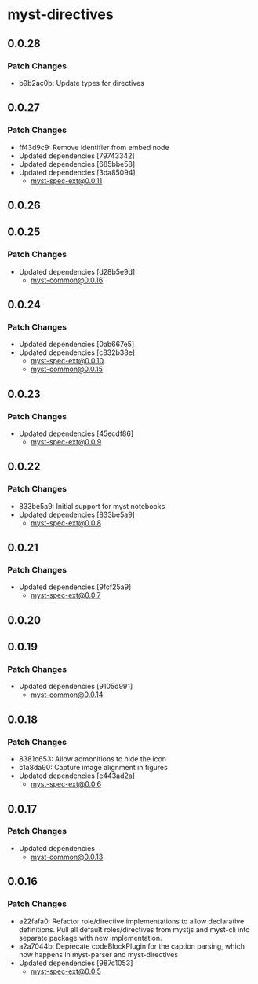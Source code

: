 # myst-directives

## 0.0.28

### Patch Changes

- b9b2ac0b: Update types for directives

## 0.0.27

### Patch Changes

- ff43d9c9: Remove identifier from embed node
- Updated dependencies [79743342]
- Updated dependencies [685bbe58]
- Updated dependencies [3da85094]
  - myst-spec-ext@0.0.11

## 0.0.26

## 0.0.25

### Patch Changes

- Updated dependencies [d28b5e9d]
  - myst-common@0.0.16

## 0.0.24

### Patch Changes

- Updated dependencies [0ab667e5]
- Updated dependencies [c832b38e]
  - myst-spec-ext@0.0.10
  - myst-common@0.0.15

## 0.0.23

### Patch Changes

- Updated dependencies [45ecdf86]
  - myst-spec-ext@0.0.9

## 0.0.22

### Patch Changes

- 833be5a9: Initial support for myst notebooks
- Updated dependencies [833be5a9]
  - myst-spec-ext@0.0.8

## 0.0.21

### Patch Changes

- Updated dependencies [9fcf25a9]
  - myst-spec-ext@0.0.7

## 0.0.20

## 0.0.19

### Patch Changes

- Updated dependencies [9105d991]
  - myst-common@0.0.14

## 0.0.18

### Patch Changes

- 8381c653: Allow admonitions to hide the icon
- c1a8da90: Capture image alignment in figures
- Updated dependencies [e443ad2a]
  - myst-spec-ext@0.0.6

## 0.0.17

### Patch Changes

- Updated dependencies
  - myst-common@0.0.13

## 0.0.16

### Patch Changes

- a22fafa0: Refactor role/directive implementations to allow declarative definitions. Pull all default roles/directives from mystjs and myst-cli into separate package with new implementation.
- a2a7044b: Deprecate codeBlockPlugin for the caption parsing, which now happens in myst-parser and myst-directives
- Updated dependencies [987c1053]
  - myst-spec-ext@0.0.5
